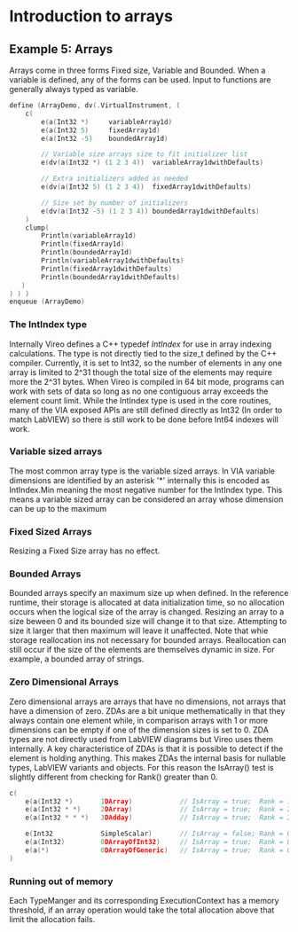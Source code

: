 <!--
Copyright (c) 2020 National Instruments
SPDX-License-Identifier: MIT
-->

# Introduction to arrays

## Example 5: Arrays

Arrays come in three forms Fixed size, Variable and Bounded. When a variable is defined, any of the forms can be used.
Input to functions are generally always typed as variable.

```cpp
define (ArrayDemo, dv(.VirtualInstrument, (
    c(
        e(a(Int32 *)     variableArray1d)
        e(a(Int32 5)     fixedArray1d)
        e(a(Int32 -5)    boundedArray1d)

        // Variable size arrays size to fit initializer list
        e(dv(a(Int32 *) (1 2 3 4))  variableArray1dwithDefaults)

        // Extra initializers added as needed
        e(dv(a(Int32 5) (1 2 3 4))  fixedArray1dwithDefaults)

        // Size set by number of initializers
        e(dv(a(Int32 -5) (1 2 3 4)) boundedArray1dwithDefaults)
    )
    clump(
        Println(variableArray1d)
        Println(fixedArray1d)
        Println(boundedArray1d)        
        Println(variableArray1dwithDefaults)
        Println(fixedArray1dwithDefaults)
        Println(boundedArray1dwithDefaults)
   )
) ) )
enqueue (ArrayDemo)
```

### The IntIndex type

Internally Vireo defines a C++ typedef _IntIndex_ for use in array indexing calculations. The type is not directly tied to the size_t defined by the C++ compiler. Currently, it is set to Int32, so the number of elements in any one array is limited to 2^31 though the total size of the elements may require more the 2^31 bytes.  When Vireo is compiled in 64 bit mode, programs can work with sets of data so long as no one contiguous array exceeds the element count limit. While the IntIndex type is used in the core routines, many of the VIA exposed APIs are still defined directly as Int32 (In order to match LabVIEW) so there is still work to be done before Int64 indexes will work.

### Variable sized arrays

The most common array type is the variable sized arrays.  In VIA variable dimensions are identified by an asterisk '*' internally this is encoded as IntIndex.Min meaning the most negative number for the IntIndex type. This means a variable sized array can be considered an array whose dimension can be up to the maximum

### Fixed Sized Arrays

Resizing a Fixed Size array has no effect.

### Bounded Arrays

Bounded arrays specify an maximum size up when defined. In the reference runtime, their storage is allocated at data initialization time, so no allocation occurs when the logical size of the array is changed. Resizing an array to a size beween 0 and its bounded size will change it to that size. Attempting to size it larger that then maximum will leave it unaffected.  Note that whie storage reallocation ins not necessary for bounded arrays. Reallocation can still occur if the size of the elements are themselves dynamic in size.  For example, a bounded array of strings.

### Zero Dimensional Arrays

Zero dimensional arrays are arrays that have no dimensions, not arrays that have a dimension of zero. ZDAs are a bit unique methematically in that they always contain one element while, in comparison arrays with 1 or more dimensions can be empty if one of the dimension sizes is set to 0. ZDA types are not directly used from LabVIEW diagrams but Vireo uses them internally. A key characteristice of ZDAs is that it is possible to detect if the element is holding anything. This makes ZDAs the internal basis for nullable types, LabVIEW variants and objects.  For this reason the IsArray() test is slightly different from checking for Rank() greater than 0.

```cpp
c(
    e(a(Int32 *)       1DArray)            // IsArray = true;  Rank = 1
    e(a(Int32 * *)     2DArray)            // IsArray = true;  Rank = 2
    e(a(Int32 * * *)   3DAdday)            // IsArray = true;  Rank = 3

    e(Int32            SimpleScalar)       // IsArray = false; Rank = 0
    e(a(Int32)         0DArrayOfInt32)     // IsArray = true;  Rank = 0
    e(a(*)             0DArrayOfGeneric)   // IsArray = true;  Rank = 0
)
```

### Running out of memory

Each TypeManger and its corresponding ExecutionContext has a memory threshold, if an array operation would take the total allocation above that limit the allocation fails.
